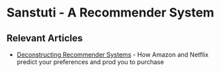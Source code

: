 # Sanstuti - A Recommender System
## Relevant Articles
- [Deconstructing Recommender Systems](http://spectrum.ieee.org/computing/software/deconstructing-recommender-systems) - How Amazon and Netflix predict your preferences and prod you to purchase
